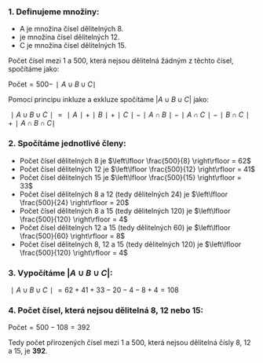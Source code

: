 ### 1. Definujeme množiny:

- A je množina čísel dělitelných 8.
-  je množina čísel dělitelných 12.
- C je množina čísel dělitelných 15.

Počet čísel mezi 1 a 500, která nejsou dělitelná žádným z těchto čísel, spočítáme jako:

Počet$= 500 − ∣A∪B∪C∣$


Pomocí principu inkluze a exkluze spočítáme $|A \cup B \cup C|$ jako:

$∣A∪B∪C∣ = ∣A∣+∣B∣+∣C∣−∣A∩B∣−∣A∩C∣−∣B∩C∣+∣A∩B∩C∣$

### 2. Spočítáme jednotlivé členy:

- Počet čísel dělitelných 8 je $\left\lfloor \frac{500}{8} \right\rfloor = 62$
- Počet čísel dělitelných 12 je $\left\lfloor \frac{500}{12} \right\rfloor = 41$
- Počet čísel dělitelných 15 je $\left\lfloor \frac{500}{15} \right\rfloor = 33$
- Počet čísel dělitelných 8 a 12 (tedy dělitelných 24) je $\left\lfloor \frac{500}{24} \right\rfloor = 20$
- Počet čísel dělitelných 8 a 15 (tedy dělitelných 120) je $\left\lfloor \frac{500}{120} \right\rfloor = 4$
- Počet čísel dělitelných 12 a 15 (tedy dělitelných 60) je $\left\lfloor \frac{500}{60} \right\rfloor = 8$
- Počet čísel dělitelných 8, 12 a 15 (tedy dělitelných 120) je $\left\lfloor \frac{500}{120} \right\rfloor = 4$

### 3. Vypočítáme $|A \cup B \cup C|$:

$∣A∪B∪C∣=62+41+33−20−4−8+4=108$

### 4. Počet čísel, která nejsou dělitelná 8, 12 nebo 15:

Počet$=500−108=392$

Tedy počet přirozených čísel mezi 1 a 500, která nejsou dělitelná čísly 8, 12 a 15, je **392**.